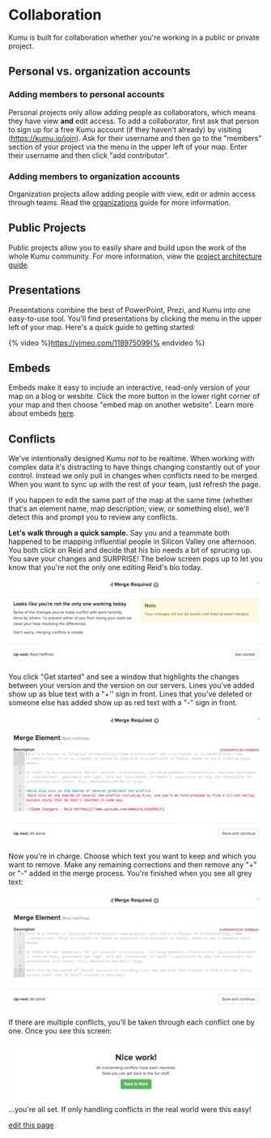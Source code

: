 # Collaboration

Kumu is built for collaboration whether you're working in a public or private project.

## Personal vs. organization accounts

### Adding members to personal accounts
Personal projects only allow adding people as collaborators, which means they have view **and** edit access. To add a collaborator, first ask that person to sign up for a free Kumu account (if they haven't already) by visiting (https://kumu.io/join). Ask for their username and then go to the "members" section of your project via the menu in the upper left of your map. Enter their username and then click "add contributor".

### Adding members to organization accounts
Organization projects allow adding people with view, edit or admin access through teams. Read the [organizations](/organizations.md) guide for more information.

## Public Projects

Public projects allow you to easily share and build upon the work of the whole Kumu community. For more information, view the [project architecture guide](/project-architecture.md).

## Presentations

Presentations combine the best of PowerPoint, Prezi, and Kumu into one easy-to-use tool. You'll find presentations by clicking the menu in the upper left of your map. Here's a quick guide to getting started:

{% video %}https://vimeo.com/118975099{% endvideo %}


## Embeds

Embeds make it easy to include an interactive, read-only version of your map on a blog or wesbite. Click the more button in the lower right corner of your map and then choose "embed map on another website". Learn more about embeds [here](/sharing.md).

## Conflicts

We've intentionally designed Kumu *not* to be realtime. When working with complex data it's distracting to have things changing constantly out of your control. Instead we only pull in changes when conflicts need to be merged. When you want to sync up with the rest of your team, just refresh the page.

If you happen to edit the same part of the map at the same time (whether that's an element name, map description, view, or something else), we'll detect this and prompt you to review any conflicts.

**Let's walk through a quick sample.** Say you and a teammate both happened to be mapping influential people in Silicon Valley one afternoon. You both click on Reid and decide that his bio needs a bit of sprucing up. You save your changes and SURPRISE! The below screen pops up to let you know that you're not the only one editing Reid's bio today.

![Conflicts Step 1](/images/merge-1.png)

You click "Get started" and see a window that highlights the changes between your version and the version on our servers. Lines you've added show up as blue text with a "+'' sign in front. Lines that you've deleted or someone else has added show up as red text with a "-" sign in front.

![Conflicts Step 2](/images/merge-2.png)

Now you're in charge. Choose which text you want to keep and which you want to remove. Make any remaining corrections and then remove any "+" or "-" added in the merge process. You're finished when you see all grey text:

![Conflicts Step 3](/images/merge-3.png)

If there are multiple conflicts, you'll be taken through each conflict one by one. Once you see this screen:

![Conflicts Step 4](/images/merge-4.png)

...you're all set. If only handling conflicts in the real world were this easy!

<span class="edit-link"><a href="https://github.com/kumu/docs/blob/master/guides/collaboration.md" target="_blank"><i class="fa fa-github"></i> edit this page</a></span>
